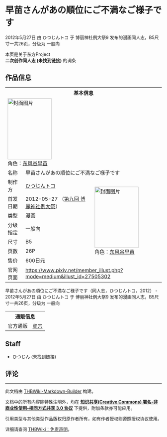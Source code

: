 # 早苗さんがあの順位にご不満なご様子です

<!-- source html: G:\repos\THBWiki-Markdown-Builder\THBWikiMarkdown\Temp\main\0\0d\ns0%3A%E6%97%A9%E8%8B%97%E3%81%95%E3%82%93%E3%81%8C%E3%81%82%E3%81%AE%E9%A0%86%E4%BD%8D%E3%81%AB%E3%81%94%E4%B8%8D%E6%BA%80%E3%81%AA%E3%81%94%E6%A7%98%E5%AD%90%E3%81%A7%E3%81%99.html -->

2012年5月27日 由 ひつじんトコ 于 博丽神社例大祭9 发布的漫画同人志，B5尺寸一共26页，分级为 一般向

本页是关于东方Project  
 **二次创作同人志 (未找到链接)** 的词条
## 作品信息

<table><tbody><tr><th colspan="3">基本信息</th></tr><tr><td class="cover-artwork-mobile" colspan="2"><a href="./文件-早苗さんがあの順位にご不満なご様子です封面.jpg.md" class="image" title="封面图片"><img alt="封面图片" src="https://upload.thwiki.cc/thumb/1/19/%E6%97%A9%E8%8B%97%E3%81%95%E3%82%93%E3%81%8C%E3%81%82%E3%81%AE%E9%A0%86%E4%BD%8D%E3%81%AB%E3%81%94%E4%B8%8D%E6%BA%80%E3%81%AA%E3%81%94%E6%A7%98%E5%AD%90%E3%81%A7%E3%81%99%E5%B0%81%E9%9D%A2.jpg/141px-%E6%97%A9%E8%8B%97%E3%81%95%E3%82%93%E3%81%8C%E3%81%82%E3%81%AE%E9%A0%86%E4%BD%8D%E3%81%AB%E3%81%94%E4%B8%8D%E6%BA%80%E3%81%AA%E3%81%94%E6%A7%98%E5%AD%90%E3%81%A7%E3%81%99%E5%B0%81%E9%9D%A2.jpg" decoding="async" loading="lazy" width="141" height="196" srcset="https://upload.thwiki.cc/thumb/1/19/%E6%97%A9%E8%8B%97%E3%81%95%E3%82%93%E3%81%8C%E3%81%82%E3%81%AE%E9%A0%86%E4%BD%8D%E3%81%AB%E3%81%94%E4%B8%8D%E6%BA%80%E3%81%AA%E3%81%94%E6%A7%98%E5%AD%90%E3%81%A7%E3%81%99%E5%B0%81%E9%9D%A2.jpg/212px-%E6%97%A9%E8%8B%97%E3%81%95%E3%82%93%E3%81%8C%E3%81%82%E3%81%AE%E9%A0%86%E4%BD%8D%E3%81%AB%E3%81%94%E4%B8%8D%E6%BA%80%E3%81%AA%E3%81%94%E6%A7%98%E5%AD%90%E3%81%A7%E3%81%99%E5%B0%81%E9%9D%A2.jpg 1.5x, https://upload.thwiki.cc/thumb/1/19/%E6%97%A9%E8%8B%97%E3%81%95%E3%82%93%E3%81%8C%E3%81%82%E3%81%AE%E9%A0%86%E4%BD%8D%E3%81%AB%E3%81%94%E4%B8%8D%E6%BA%80%E3%81%AA%E3%81%94%E6%A7%98%E5%AD%90%E3%81%A7%E3%81%99%E5%B0%81%E9%9D%A2.jpg/282px-%E6%97%A9%E8%8B%97%E3%81%95%E3%82%93%E3%81%8C%E3%81%82%E3%81%AE%E9%A0%86%E4%BD%8D%E3%81%AB%E3%81%94%E4%B8%8D%E6%BA%80%E3%81%AA%E3%81%94%E6%A7%98%E5%AD%90%E3%81%A7%E3%81%99%E5%B0%81%E9%9D%A2.jpg 2x" data-file-width="432" data-file-height="600"></a><div class="cover-char">角色：<a href="./东风谷早苗.md" title="东风谷早苗">东风谷早苗</a></div></td>
</tr><tr><td class="label">名称</td><td colspan="2"> 早苗さんがあの順位にご不満なご様子です </td></tr><tr><td class="label">制作方</td><td><a href="./ひつじんトコ.md" title="ひつじんトコ">ひつじんトコ</a></td><td class="cover-artwork" rowspan="7" style="min-width:196px;"><a href="./文件-早苗さんがあの順位にご不満なご様子です封面.jpg.md" class="image" title="封面图片"><img alt="封面图片" src="https://upload.thwiki.cc/thumb/1/19/%E6%97%A9%E8%8B%97%E3%81%95%E3%82%93%E3%81%8C%E3%81%82%E3%81%AE%E9%A0%86%E4%BD%8D%E3%81%AB%E3%81%94%E4%B8%8D%E6%BA%80%E3%81%AA%E3%81%94%E6%A7%98%E5%AD%90%E3%81%A7%E3%81%99%E5%B0%81%E9%9D%A2.jpg/141px-%E6%97%A9%E8%8B%97%E3%81%95%E3%82%93%E3%81%8C%E3%81%82%E3%81%AE%E9%A0%86%E4%BD%8D%E3%81%AB%E3%81%94%E4%B8%8D%E6%BA%80%E3%81%AA%E3%81%94%E6%A7%98%E5%AD%90%E3%81%A7%E3%81%99%E5%B0%81%E9%9D%A2.jpg" decoding="async" loading="lazy" width="141" height="196" srcset="https://upload.thwiki.cc/thumb/1/19/%E6%97%A9%E8%8B%97%E3%81%95%E3%82%93%E3%81%8C%E3%81%82%E3%81%AE%E9%A0%86%E4%BD%8D%E3%81%AB%E3%81%94%E4%B8%8D%E6%BA%80%E3%81%AA%E3%81%94%E6%A7%98%E5%AD%90%E3%81%A7%E3%81%99%E5%B0%81%E9%9D%A2.jpg/212px-%E6%97%A9%E8%8B%97%E3%81%95%E3%82%93%E3%81%8C%E3%81%82%E3%81%AE%E9%A0%86%E4%BD%8D%E3%81%AB%E3%81%94%E4%B8%8D%E6%BA%80%E3%81%AA%E3%81%94%E6%A7%98%E5%AD%90%E3%81%A7%E3%81%99%E5%B0%81%E9%9D%A2.jpg 1.5x, https://upload.thwiki.cc/thumb/1/19/%E6%97%A9%E8%8B%97%E3%81%95%E3%82%93%E3%81%8C%E3%81%82%E3%81%AE%E9%A0%86%E4%BD%8D%E3%81%AB%E3%81%94%E4%B8%8D%E6%BA%80%E3%81%AA%E3%81%94%E6%A7%98%E5%AD%90%E3%81%A7%E3%81%99%E5%B0%81%E9%9D%A2.jpg/282px-%E6%97%A9%E8%8B%97%E3%81%95%E3%82%93%E3%81%8C%E3%81%82%E3%81%AE%E9%A0%86%E4%BD%8D%E3%81%AB%E3%81%94%E4%B8%8D%E6%BA%80%E3%81%AA%E3%81%94%E6%A7%98%E5%AD%90%E3%81%A7%E3%81%99%E5%B0%81%E9%9D%A2.jpg 2x" data-file-width="432" data-file-height="600"></a><div class="cover-char">角色：<a href="./东风谷早苗.md" title="东风谷早苗">东风谷早苗</a></div></td>
</tr><tr><td class="label">首发日期</td><td>2012-05-27&#160;（<a href="/展会作品列表?e=%E5%8D%9A%E4%B8%BD%E7%A5%9E%E7%A4%BE%E4%BE%8B%E5%A4%A7%E7%A5%AD%239">第九回 博麗神社例大祭</a>）</td></tr><tr><td class="label">类型</td><td>漫画</td></tr><tr><td class="label">分级指定</td><td>一般向</td></tr><tr><td class="label">尺寸</td><td>B5</td></tr><tr><td class="label">页数</td><td>26P</td></tr><tr><td class="label">售价</td><td>600日元</td></tr>
<tr><td class="label">官网页面</td><td colspan="2"><a rel="nofollow" class="external free" href="https://www.pixiv.net/member_illust.php?mode=medium&amp;illust_id=27505302">https://www.pixiv.net/member_illust.php?mode=medium&amp;illust_id=27505302</a></td></tr></tbody></table>

早苗さんがあの順位にご不満なご様子です（同人志，ひつじんトコ，2012） - 2012年5月27日 由 ひつじんトコ 于 博丽神社例大祭9 发布的漫画同人志，B5尺寸一共26页，分级为 一般向

<table><tbody><tr><th colspan="3">通贩信息</th></tr><tr><td class="label">官方通贩</td><td colspan="2"><a rel="nofollow" class="external text" href="https://ec.toranoana.jp/tora_r/ec/item/040030046709">虎穴</a></td></tr></tbody></table>


## Staff
- ひつじん (未找到链接)

## 评论




---

此文档由 [THBWiki-Markdown-Builder](https://github.com/Delsin-Yu/THBWiki-Markdown-Builder) 构建。

文档中的所有内容除特殊注明外，均在 [**知识共享(Creative Commons) 署名-非商业性使用-相同方式共享 3.0 协议**](https://creativecommons.org/licenses/by-sa/3.0/deed.zh-hans) 下提供，附加条款亦可能应用。

引用类型与其他类型作品版权归原作者所有，如有作者授权则遵照授权协议使用。

详细请查阅 [THBWiki：免责声明](https://thbwiki.cc/THBWiki:%E5%85%8D%E8%B4%A3%E5%A3%B0%E6%98%8E)。

